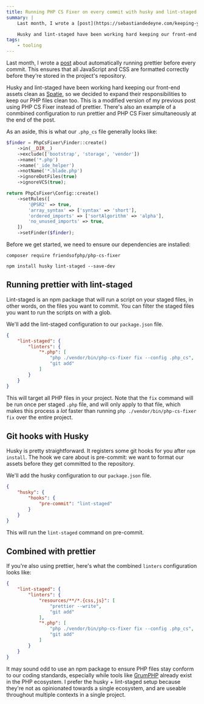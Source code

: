 ```yaml
---
title: Running PHP CS Fixer on every commit with husky and lint-staged
summary: |
    Last month, I wrote a [post](https://sebastiandedeyne.com/keeping-your-assets-prettier-on-every-commit) about automatically running prettier before every commit. This ensures that all JavaScript and CSS are formatted correctly before they're stored in the project's repository.

    Husky and lint-staged have been working hard keeping our front-end assets clean as [Spatie](https://spatie.be), so we decided to expand their responsibilities to keep our PHP files clean too. This is a modified version of my previous post using PHP CS Fixer instead of prettier. There's also an example of a conmbined configuration to run prettier and PHP CS Fixer simultaneously at the end of the post.
tags:
    - tooling
---
```


Last month, I wrote a [post](https://sebastiandedeyne.com/keeping-your-assets-prettier-on-every-commit) about automatically running prettier before every commit. This ensures that all JavaScript and CSS are formatted correctly before they're stored in the project's repository.

Husky and lint-staged have been working hard keeping our front-end assets clean as [Spatie](https://spatie.be), so we decided to expand their responsibilities to keep our PHP files clean too. This is a modified version of my previous post using PHP CS Fixer instead of prettier. There's also an example of a conmbined configuration to run prettier and PHP CS Fixer simultaneously at the end of the post.

As an aside, this is what our `.php_cs` file generally looks like:

```php
$finder = PhpCsFixer\Finder::create()
    ->in(__DIR__)
    ->exclude(['bootstrap', 'storage', 'vendor'])
    ->name('*.php')
    ->name('_ide_helper')
    ->notName('*.blade.php')
    ->ignoreDotFiles(true)
    ->ignoreVCS(true);

return PhpCsFixer\Config::create()
    ->setRules([
        '@PSR2' => true,
        'array_syntax' => ['syntax' => 'short'],
        'ordered_imports' => ['sortAlgorithm' => 'alpha'],
        'no_unused_imports' => true,
    ])
    ->setFinder($finder);
```

Before we get started, we need to ensure our dependencies are installed:

```
composer require friendsofphp/php-cs-fixer

npm install husky lint-staged --save-dev
```

## Running prettier with lint-staged

Lint-staged is an npm package that will run a script on your staged files, in other words, on the files you want to commit. You can filter the staged files you want to run the scripts on with a glob.

We'll add the lint-staged configuration to our `package.json` file.

```json
{
    "lint-staged": {
        "linters": {
            "*.php": [
                "php ./vendor/bin/php-cs-fixer fix --config .php_cs",
                "git add"
            ]
        }
    }
}
```

This will target all PHP files in your project. Note that the `fix` command will be run once per staged `.php` file, and will only apply to that file, which makes this process a _lot_ faster than running `php ./vendor/bin/php-cs-fixer fix` over the entire project.

## Git hooks with Husky

Husky is pretty straightforward. It registers some git hooks for you after `npm install`. The hook we care about is pre-commit: we want to format our assets before they get committed to the repository.

We'll add the husky configuration to our `package.json` file.

```json
{
    "husky": {
        "hooks": {
            "pre-commit": "lint-staged"
        }
    }
}
```

This will run the `lint-staged` command on pre-commit.

## Combined with prettier

If you're also using prettier, here's what the combined `linters` configuration looks like:

```json
{
    "lint-staged": {
        "linters": {
            "resources/**/*.{css,js}": [
                "prettier --write",
                "git add"
            ],
            "*.php": [
                "php ./vendor/bin/php-cs-fixer fix --config .php_cs",
                "git add"
            ]
        }
    }
}
```

It may sound odd to use an npm package to ensure PHP files stay conform to our coding standards, especially while tools like [GrumPHP](https://github.com/phpro/grumphp) already exist in the PHP ecosystem. I prefer the husky + lint-staged setup because they're not as opinionated towards a single ecosystem, and are useable throughout multiple contexts in a single project.
